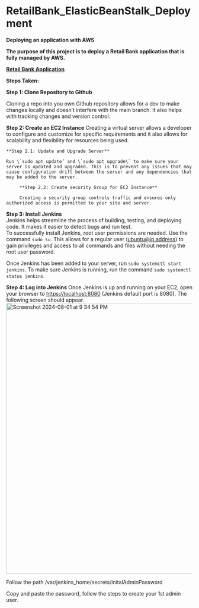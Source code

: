 # RetailBank_ElasticBeanStalk_Deployment

**Deploying an application with AWS**

**The purpose of this project is to deploy a Retail Bank application that is fully managed by AWS.** 

[**Retail Bank Application**](http://retailbank3-env.eba-5jaad6mx.us-east-1.elasticbeanstalk.com/)

**Steps Taken:**

**Step 1: Clone Repository to Github**

Cloning a repo into you own Github repository allows for a dev to make changes locally and doesn’t interfere with the main branch. It also helps with tracking changes and version control.

**Step 2: Create an EC2 Instance** 
Creating a virtual server allows a developer to configure and customize for specific requirements and it also allows for scalability and flexibility for resources being used.

	**Step 2.1: Update and Upgrade Server**   
	  
	Run \`sudo apt update’ and \`sudo apt upgrade\` to make sure your server is updated and upgraded. This is to prevent any issues that may cause configuration drift between the server and any dependencies that may be added to the server.

         **Step 2.2: Create security Group for EC2 Instance**  
	  
         Creating a security group controls traffic and ensures only authorized access is permitted to your site and server.  
        
           
 **Step 3: Install Jenkins**  
Jenkins helps streamline the process of building, testing, and deploying code. It makes it easier to detect bugs and run test.   
To successfully install Jenkins, root user permissions are needed. Use the command `sudo su`. This allows for a regular user ([ubuntu@ip.address](mailto:ubuntu@ip.address)) to gain privileges and access to all commands and files without needing the root user password. 

Once Jenkins has been added to your server, run `sudo systemctl start jenkins`. To make sure Jenkins is running, run the command `sudo systemctl status jenkins`.

 **Step 4: Log into Jenkins**
Once Jenkins is up and running on your EC2, open your browser to [https://localhost:8080](https://localhost:8080) (Jenkins default port is 8080). The following screen should appear. 
<img width="731" alt="Screenshot 2024-08-01 at 9 34 54 PM" src="https://github.com/user-attachments/assets/b8323d3a-a2bf-4880-96c4-b6b841066803">


Follow the path /var/jenkins_home/secrets/initalAdminPassword  

Copy and paste the password, follow the steps to create your 1st admin user.
